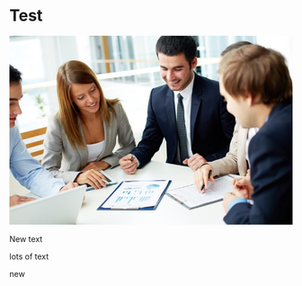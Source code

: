


# Test

![meeting](/assets/images/uploads/5a9d3d5bd38bc104company-name-change-process.jpg "meeting_title")

New text 

lots of text

new
